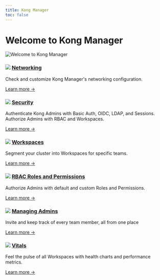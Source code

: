 ```yaml
---
title: Kong Manager
toc: false
---
```


# Welcome to Kong Manager

![Welcome to Kong Manager](https://konghq.com/wp-content/uploads/2018/11/km-overview.png)

<div class="docs-grid">
  <div class="docs-grid-block">
    <h3>
        <img src="/assets/images/icons/documentation/icn-window.svg" />
        <a href="/enterprise/{{page.kong_version}}/kong-manager/networking/configuration">Networking</a>
    </h3>
    <p>Check and customize Kong Manager's networking configuration.</p>
    <a href="/enterprise/{{page.kong_version}}/kong-manager/networking/configuration">
        Learn more &rarr;
    </a>
  </div>

  <div class="docs-grid-block">
    <h3>
        <img src="/assets/images/icons/documentation/icn-window.svg" />
        <a href="/enterprise/{{page.kong_version}}/kong-manager/security">Security</a>
    </h3>
    <p>Authenticate Kong Admins with Basic Auth, OIDC, LDAP, and Sessions. Authorize Admins with RBAC and Workspaces.</p>
    <a href="/enterprise/{{page.kong_version}}/kong-manager/security">
        Learn more &rarr;
    </a>
  </div>

  <div class="docs-grid-block">
    <h3>
        <img src="/assets/images/icons/documentation/icn-window.svg" />
        <a href="/enterprise/{{page.kong_version}}/kong-manager/administration/workspaces/workspaces">Workspaces</a>
    </h3>
    <p>Segment your cluster into Workspaces for specific teams.</p>
    <a href="/enterprise/{{page.kong_version}}/kong-manager/administration/workspaces/workspaces">Learn more &rarr;</a>
  </div>

  <div class="docs-grid-block">
    <h3>
        <img src="/assets/images/icons/documentation/icn-window.svg" />
        <a href="/enterprise/{{page.kong_version}}/kong-manager/administration/rbac/rbac">
          RBAC Roles and Permissions</a>
    </h3>
    <p>Authorize Admins with default and custom Roles and Permissions.</p>
    <a href="/enterprise/{{page.kong_version}}/kong-manager/administration/rbac/rbac">Learn more &rarr;</a>
  </div>

  <div class="docs-grid-block">
    <h3>
        <img src="/assets/images/icons/documentation/icn-window.svg" />
        <a href="/enterprise/{{page.kong_version}}/kong-manager/administration/admins/admins">Managing Admins</a>
    </h3>
    <p>Invite and keep track of every team member, all from one place</p>
    <a href="/enterprise/{{page.kong_version}}/kong-manager/administration/admins/admins">Learn more &rarr;</a>
  </div>

  <div class="docs-grid-block">
    <h3>
        <img src="/assets/images/icons/documentation/icn-window.svg" />
        <a href="/enterprise/{{page.kong_version}}/kong-manager/vitals">Vitals</a>
    </h3>
    <p>Feel the pulse of all Workspaces with health charts and performance metrics.</p>
    <a href="/enterprise/{{page.kong_version}}/kong-manager/vitals">Learn more &rarr;</a>
  </div>

</div>

